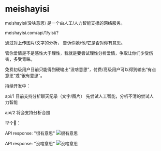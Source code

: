 # meishayisi
meishayisi(没啥意思) 是一个由人工/人力智能支撑的网络服务。

meishayisi.com/api/1/yisi/?

通过对上传图片/文字的分析，
告诉你她/他/它是否对你有意思。

管你爱情是不是感性大于理性，我就是要尝试理性分析爱情，争取让你们少受伤害，多受青睐。

免费初级用户目前只能得到硬输出“没啥意思”，付费/高级用户可以得到输出“有点意思”或“很有意思”。

持续开发中：

api/1 目前支持分析聊天纪录（文字/图片）
先尝试人工智能，分析不清的尝试人力智能

api/2 将会支持分析合照


举个🌰：

API response: "很有意思" ![很有意思](https://i2.kknews.cc/large/f7c00043d9b380d5615)

API response: "没啥意思" ![没啥意思](http://d.ifengimg.com/mw604/p2.ifengimg.com/yidian/2016_33/e6b4c6f2d2aa614_w533_h300.jpg)


